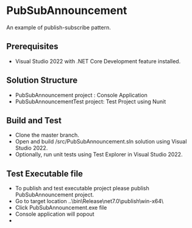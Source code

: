 # PubSubAnnouncement

An example of publish-subscribe pattern.

## Prerequisites
- Visual Studio 2022 with .NET Core Development feature installed.

## Solution Structure
- PubSubAnnouncement project : Console Application
- PubSubAnnouncementTest project: Test Project using Nunit

## Build and Test 
- Clone the master branch.
- Open and build /src/PubSubAnnouncement.sln solution using Visual Studio 2022.
- Optionally, run unit tests using Test Explorer in Visual Studio 2022.

## Test Executable file 
- To publish and test executable project please publish PubSubAnnouncement project.
- Go to target location ..\bin\Release\net7.0\publish\win-x64\
- Click PubSubAnnouncement.exe file
- Console application will popout
-  